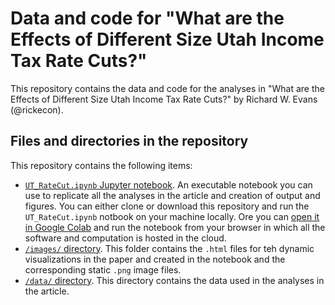 # Data and code for "What are the Effects of Different Size Utah Income Tax Rate Cuts?"
This repository contains the data and code for the analyses in "What are the Effects of Different Size Utah Income Tax Rate Cuts?" by Richard W. Evans (@rickecon).

## Files and directories in the repository
This repository contains the following items:
* [`UT_RateCut.ipynb` Jupyter notebook](UT_RateCut.ipynb). An executable notebook you can use to replicate all the analyses in the article and creation of output and figures. You can either clone or download this repository and run the `UT_RateCut.ipynb` notbook on your machine locally. Ore you can [open it in Google Colab](https://colab.research.google.com/drive/1zDjvfUdIfxA8piAHBJwceslVoRzspKBO?usp=sharing) and run the notebook from your browser in which all the software and computation is hosted in the cloud.
* [`/images/` directory](images/). This folder contains the `.html` files for teh dynamic visualizations in the paper and created in the notebook and the corresponding static `.png` image files.
* [`/data/` directory](data/). This directory contains the data used in the analyses in the article.
